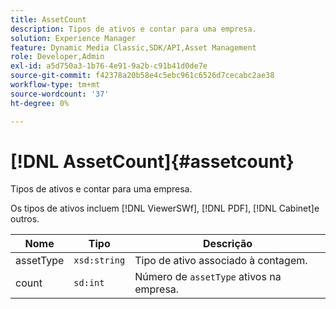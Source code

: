 ```yaml
---
title: AssetCount
description: Tipos de ativos e contar para uma empresa.
solution: Experience Manager
feature: Dynamic Media Classic,SDK/API,Asset Management
role: Developer,Admin
exl-id: a5d750a3-1b76-4e91-9a2b-c91b41d0de7e
source-git-commit: f42378a20b58e4c5ebc961c6526d7cecabc2ae38
workflow-type: tm+mt
source-wordcount: '37'
ht-degree: 0%

---
```


# [!DNL AssetCount]{#assetcount}

Tipos de ativos e contar para uma empresa.

Os tipos de ativos incluem [!DNL ViewerSWf], [!DNL PDF], [!DNL Cabinet]e outros.

| Nome | Tipo | Descrição |
|---|---|---|
| assetType | `xsd:string` | Tipo de ativo associado à contagem. |
| count | `sd:int` | Número de `assetType` ativos na empresa. |
